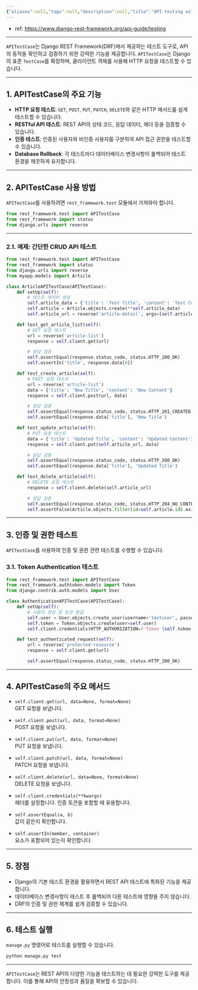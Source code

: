 ```yaml
---
{"aliases":null,"tags":null,"description":null,"title":"API testing with APITestCase {drf}","created":"2024-12-05T00:39:23","updated":"2024-12-05T01:18:32","dg-publish":true,"permalink":"/docs/API testing with APITestCase {drf}/","dgPassFrontmatter":true}
---
```


- ref: <https://www.django-rest-framework.org/api-guide/testing>

---

`APITestCase`는 Django REST Framework(DRF)에서 제공하는 테스트 도구로, API의 동작을 확인하고 검증하기 위한 강력한 기능을 제공합니다. `APITestCase`는 Django의 표준 `TestCase`를 확장하며, 클라이언트 객체를 사용해 HTTP 요청을 테스트할 수 있습니다.

---

## 1. **APITestCase의 주요 기능**

- **HTTP 요청 테스트**: `GET`, `POST`, `PUT`, `PATCH`, `DELETE`와 같은 HTTP 메서드를 쉽게 테스트할 수 있습니다.
- **RESTful API 테스트**: REST API의 상태 코드, 응답 데이터, 헤더 등을 검증할 수 있습니다.
- **인증 테스트**: 인증된 사용자와 비인증 사용자를 구분하여 API 접근 권한을 테스트할 수 있습니다.
- **Database Rollback**: 각 테스트마다 데이터베이스 변경사항이 롤백되어 테스트 환경을 깨끗하게 유지합니다.

---

## 2. **APITestCase 사용 방법**

`APITestCase`를 사용하려면 `rest_framework.test` 모듈에서 가져와야 합니다.

```python
from rest_framework.test import APITestCase
from rest_framework import status
from django.urls import reverse
```

---

### 2.1. **예제: 간단한 CRUD API 테스트**

```python
from rest_framework.test import APITestCase
from rest_framework import status
from django.urls import reverse
from myapp.models import Article

class ArticleAPITestCase(APITestCase):
    def setUp(self):
        # 테스트 데이터 생성
        self.article_data = {'title': 'Test Title', 'content': 'Test Content'}
        self.article = Article.objects.create(**self.article_data)
        self.article_url = reverse('article-detail', args=[self.article.id])

    def test_get_article_list(self):
        # GET 요청 테스트
        url = reverse('article-list')
        response = self.client.get(url)

        # 응답 검증
        self.assertEqual(response.status_code, status.HTTP_200_OK)
        self.assertIn('title', response.data[0])

    def test_create_article(self):
        # POST 요청 테스트
        url = reverse('article-list')
        data = {'title': 'New Title', 'content': 'New Content'}
        response = self.client.post(url, data)

        # 응답 검증
        self.assertEqual(response.status_code, status.HTTP_201_CREATED)
        self.assertEqual(response.data['title'], 'New Title')

    def test_update_article(self):
        # PUT 요청 테스트
        data = {'title': 'Updated Title', 'content': 'Updated Content'}
        response = self.client.put(self.article_url, data)

        # 응답 검증
        self.assertEqual(response.status_code, status.HTTP_200_OK)
        self.assertEqual(response.data['title'], 'Updated Title')

    def test_delete_article(self):
        # DELETE 요청 테스트
        response = self.client.delete(self.article_url)

        # 응답 검증
        self.assertEqual(response.status_code, status.HTTP_204_NO_CONTENT)
        self.assertFalse(Article.objects.filter(id=self.article.id).exists())
```

---

## 3. **인증 및 권한 테스트**

`APITestCase`를 사용하여 인증 및 권한 관련 테스트를 수행할 수 있습니다.

### 3.1. **Token Authentication 테스트**

```python
from rest_framework.test import APITestCase
from rest_framework.authtoken.models import Token
from django.contrib.auth.models import User

class AuthenticationAPITestCase(APITestCase):
    def setUp(self):
        # 사용자 생성 및 토큰 발급
        self.user = User.objects.create_user(username='testuser', password='testpassword')
        self.token = Token.objects.create(user=self.user)
        self.client.credentials(HTTP_AUTHORIZATION=f'Token {self.token.key}')

    def test_authenticated_request(self):
        url = reverse('protected-resource')
        response = self.client.get(url)

        self.assertEqual(response.status_code, status.HTTP_200_OK)
```

---

## 4. **APITestCase의 주요 메서드**

- `self.client.get(url, data=None, format=None)`  
  GET 요청을 보냅니다.

- `self.client.post(url, data, format=None)`  
  POST 요청을 보냅니다.

- `self.client.put(url, data, format=None)`  
  PUT 요청을 보냅니다.

- `self.client.patch(url, data, format=None)`  
  PATCH 요청을 보냅니다.

- `self.client.delete(url, data=None, format=None)`  
  DELETE 요청을 보냅니다.

- `self.client.credentials(**kwargs)`  
  헤더를 설정합니다. 인증 토큰을 포함할 때 유용합니다.

- `self.assertEqual(a, b)`  
  값이 같은지 확인합니다.

- `self.assertIn(member, container)`  
  요소가 포함되어 있는지 확인합니다.

---

## 5. **장점**

- Django의 기본 테스트 환경을 활용하면서 REST API 테스트에 특화된 기능을 제공합니다.
- 데이터베이스 변경사항이 테스트 후 롤백되어 다른 테스트에 영향을 주지 않습니다.
- DRF의 인증 및 권한 체계를 쉽게 검증할 수 있습니다.

---

## 6. **테스트 실행**

`manage.py` 명령어로 테스트를 실행할 수 있습니다.

```bash
python manage.py test
```

---

`APITestCase`는 REST API의 다양한 기능을 테스트하는 데 필요한 강력한 도구를 제공합니다. 이를 통해 API의 안정성과 품질을 확보할 수 있습니다.
